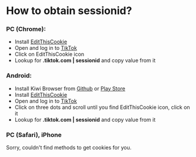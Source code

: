 # How to obtain sessionid?

### PC (Chrome):
* Install [EditThisCookie](https://chromewebstore.google.com/detail/editthiscookie/fngmhnnpilhplaeedifhccceomclgfbg)
* Open and log in to [TikTok](https://tiktok.com)
* Click on EditThisCookie icon
* Lookup for **.tiktok.com | sessionid** and copy value from it

### Android:
* Install Kiwi Browser from [Github](https://github.com/kiwibrowser/src.next/releases) or [Play Store](https://play.google.com/store/apps/details?id=com.kiwibrowser.browser)
* Install [EditThisCookie](https://chromewebstore.google.com/detail/editthiscookie/fngmhnnpilhplaeedifhccceomclgfbg)
* Open and log in to [TikTok](https://tiktok.com)
* Click on three dots and scroll until you find EditThisCookie icon, click on it
* Lookup for **.tiktok.com | sessionid** and copy value from it

### PC (Safari), iPhone
Sorry, couldn't find methods to get cookies for you.
